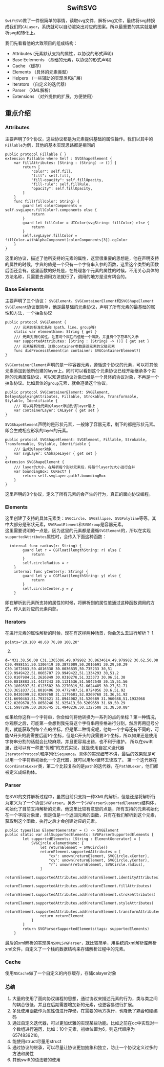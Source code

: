 ## <center>SwiftSVG <center/>
```SwiftSVG```做了一件很简单的事情，读取svg文件，解析svg文件，最终将svg转换成我们的```CALayer```，系统就可以自动渲染出对应的图案。所以最重要的其实就是解析svg和转化上。

我们先看看他的大致项目的组成结构：
- Attributes (元素默认支持的属性，以协议的形式声明)
- Base Eelements （基础的元素，以协议的形式声明）
- Cache （缓存）
- Elements （具体的元素类型）
- Helpers （一些辅助的实现类和扩展）
- Iterators （自定义的迭代器）
- Parser （XML解析）
- Extensions （对外提供的扩展，方便使用）

## 重点介绍
### Attributes
主要声明了6个协议，这些协议都是为元素提供基础的属性操作。我们以其中的```Fillable```为例，其他的基本实现思路都是相同的
```
public protocol Fillable { }
extension Fillable where Self : SVGShapeElement {
    var fillAttributes: [String : (String) -> ()] {
        return [
            "color": self.fill,
            "fill": self.fill,
            "fill-opacity": self.fillOpacity,
            "fill-rule": self.fillRule,
            "opacity": self.fillOpacity,
        ]
    }
    func fill(fillColor: String) {
        guard let colorComponents = self.svgLayer.fillColor?.components else {
            return
        }
        guard let fillColor = UIColor(svgString: fillColor) else {
            return
        }
        self.svgLayer.fillColor = fillColor.withAlphaComponent(colorComponents[3]).cgColor
    }
}
```
这里的协议，描述了他所支持的元素的属性，这里很重要的思想是，他在声明支持的属性的时候，字典的值是一个只有一个字符串入参的函数，这里这个类型的函数后面还会有。这里函数的好处是，在处理各个元素的属性的时候，不用关心具体的方法名称，只需要去调用方法就行了，调用的地方是没有耦合的。

### Base Eelements
主要声明了三个协议：
```SVGElement```、```SVGContainerElement```和```SVGShapeElement```
```SVGElement```协议很简单，他是最基础的元素协议，声明了所有元素的最基础的属性和方法，一个抽象协议
```
public protocol SVGElement {
    /// 元素的标准化名称（path、line、group等）
    static var elementName: String { get }
    /// 元素支持的属性，注意每个属性的值是一个函数，并且有个字符串的入参
    var supportedAttributes: [String : (String) -> ()] { get set }
    /// 元素解析完成，注意container参数是该元素的父级元素
    func didProcessElement(in container: SVGContainerElement?)
}

```
```SVGContainerElement```声明的是一种容器元素，遵循这个协议的元素，可以将其他元素添加到他所创建的layer上。同时可以看到这个元素协议已经开始继承多个实际的元素属性协议，可以知道该协议对象已经是一个具体的协议对象，不再是一个抽象协议。比如具体的```group```元素，就会遵循这个协议。
```
public protocol SVGContainerElement: SVGElement, DelaysApplyingAttributes, Fillable, Strokable, Transformable, Stylable, Identifiable {
    /// 可以将其他元素的layer添加到该layer层上
    var containerLayer: CALayer { get set }
}

```
```SVGShapeElement```声明的是形状元素，一般除了容器元素，剩下的都是形状元素。即会生成相应形状的layer的元素。
```
public protocol SVGShapeElement: SVGElement, Fillable, Strokable, Transformable, Stylable, Identifiable {
    /// 生成的layer对象
    var svgLayer: CAShapeLayer { get set }
}
extension SVGShapeElement {
    /// layer的大小，在解析每个形状元素后，将每个layer的大小进行合并
    var boundingBox: CGRect? {
        return self.svgLayer.path?.boundingBox
    }
}
```
这里声明的3个协议，定义了所有元素的会产生的行为，真正的面向协议编程。
### Elements
这里创建了支持的具体元素类：```SVGCircle```、```SVGEllipse```、```SVGPolyline```等等。其中大部分是形状元素，```SVGRootElement```和```SVGGroup```是容器元素。\
这里需要说明的一点是，因为这里的元素都是遵循```SVGElement```的，所以在实现```supportedAttributes```属性时，会传入下面这种函数：
```
  internal func radius(r: String) {
        guard let r = CGFloat(lengthString: r) else {
            return
        }
        self.circleRadius = r
    }
    internal func yCenter(y: String) {
        guard let y = CGFloat(lengthString: y) else {
            return
        }
        self.circleCenter.y = y
    }
```
即在解析到元素所支持的属性的时候，将解析到的属性值通过这种函数调用的方式，传入到对应的元素内部。
### Iterators
在进行元素的属性解析的时候，现在有这样两种场景，你会怎么去进行解析？
1. 
```
points="20,100 40,60 70,80 100,20"
```
2. 
``` 
d="M31.38,50.08 C31.1365386,49.979982 30.8634614,49.979982 30.62,50.08 C30.4988151,50.1306419 30.3872009,50.2016691 30.29,50.29 C30.1072663,50.4816338 30.0036835,50.735233 30,51 C29.9949422,51.0665707 29.9949422,51.1334293 30,51.2 C30.0107984,51.2626849 30.0310278,51.323373 30.06,51.38 C30.0818883,51.4437243 30.1121536,51.5042548 30.15,51.56 C30.1869597,51.6123582 30.2270319,51.6624485 30.27,51.71 C30.3651037,51.8010406 30.4772487,51.8724056 30.6,51.92 C30.8420399,52.0269768 31.1179601,52.0269768 31.36,51.92 C31.6690463,51.7932621 31.8944082,51.520589 31.960688,51.1932068 C32.0269678,50.8658246 31.925413,50.5269659 31.69,50.29 C31.5987206,50.2036745 31.4940236,50.1327508 31.38,50.08"
```
如果给你这样一个字符串，你会如何将他转换为一系列的点的坐标？第一种情况，你观察之后，可能第一会想到我先将这个字符串用空格进行分割，然后再用逗号分割，就能获取到每个点的坐标。但是第二种情况呢，他每一个字母还有不同的，可能M开头的我需要后面1个坐标，但是C开头的我需要3个坐标，所以如果还是使用字符串分割的话就会比较麻烦，并且更容易出错，也不利于维护。
所以在swift里，还可以有一种更“优雅”的方式实现，就是使用自定义迭代器```IteratorProtocol```和序列化```Sequence```。具体的实现细节不讲，最后的效果就是可以用一个字符串初始化一个迭代器，就可以用for循环去读取了。
第一个迭代器在```CoordinateLexer```类，第二个比较复杂的是```path```的迭代器，在```PathDLexer```，他们都被定义成结构体。
### Parser
在SVG的文件解析过程中，虽然目前只支持一种XML的解析，但是还是将解析行为定义为了一个协议```SVGParser```。另外一个```SVGParserSupportedElements```结构体，初始化了目前支持解析的元素，他这里比较有意思的点是，所有支持的元素初始化在一个字段对象里，但是值是一个返回元素的函数，只有在我们解析到这个元素，获取到这个函数，执行之后才会创建对应的元素。
```
public typealias ElementGenerator = () -> SVGElement
public static var allSupportedElements: SVGParserSupportedElements {
        let supportedElements: [String : ElementGenerator] = [
            SVGCircle.elementName: {
                let returnElement = SVGCircle()
                returnElement.supportedAttributes = [
                    "cx": unown(returnElement, SVGCircle.xCenter),
                    "cy": unown(returnElement, SVGCircle.yCenter),
                    "r": unown(returnElement, SVGCircle.radius),
                ]
                returnElement.supportedAttributes.add(returnElement.identityAttributes)
                returnElement.supportedAttributes.add(returnElement.fillAttributes)
                returnElement.supportedAttributes.add(returnElement.strokeAttributes)
                returnElement.supportedAttributes.add(returnElement.styleAttributes)
                returnElement.supportedAttributes.add(returnElement.transformAttributes)
                return returnElement
            }
        ]
        return SVGParserSupportedElements(tags: supportedElements)
    }
```
最后的xml解析的实现类```NSXMLSVGParser```，就比较简单，用系统的xml解析库解析xml文件，自定义了一个栈的数据结构来存储解析过程中的元素。
### Cache
使用```NSCache```做了一个自定义的内存缓存，存储calayer对象

### 总结
1. 大量的使用了面向协议编程的思想，通过协议来描述元素的行为，类与类之间的耦合很低，并且在后期需要增加新的元素，也更容易进行扩展。
2. 多处使用函数作为属性值进行存储，在需要的地方执行，也降低了耦合和硬编码
3. 通过自定义迭代器，可以更加优雅的实现某些功能。比如之前在oc中实现对一个数组进行遍历，比如：10个元素，初始位置为6，则迭代顺序为6574839210。
4. 能使用struct尽量用struct
5. 通过协议的继承，可以尽量让协议更加抽象和独立，防止一个协议定义过多的方法和属性
6. 其他swift的语法糖的使用